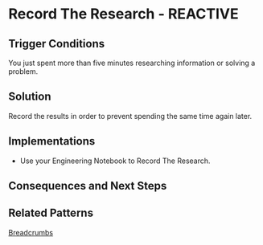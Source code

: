 # Record The Research - REACTIVE
## Trigger Conditions
You just spent more than five minutes researching information or solving a problem.

## Solution
Record the results in order to prevent spending the same time again later.

## Implementations
* Use your Engineering Notebook to Record The Research.

## Consequences and Next Steps
## Related Patterns
[Breadcrumbs](Breadcrumbs.md)
